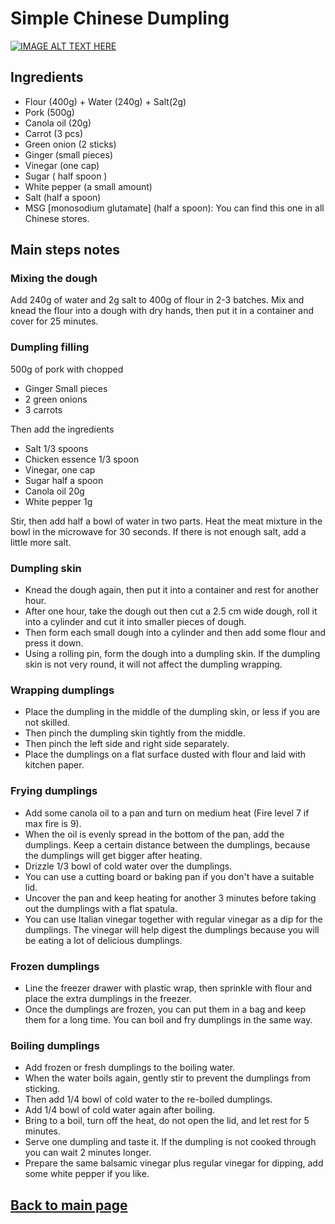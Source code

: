 # Simple Chinese Dumpling 
[![IMAGE ALT TEXT HERE](https://img.youtube.com/vi/Nrdm72T-Fw8/0.jpg)](https://www.youtube.com/watch?v=Nrdm72T-Fw8)

## Ingredients
- Flour (400g) + Water (240g) + Salt(2g)
- Pork (500g)
- Canola oil (20g)
- Carrot (3 pcs)
- Green onion (2 sticks)
- Ginger (small pieces)
- Vinegar (one cap)
- Sugar ( half spoon )
- White pepper (a small amount)
- Salt (half a spoon)
- MSG [monosodium glutamate] (half a spoon): You can find this one in all Chinese stores. 

## Main steps notes
### Mixing the dough
Add 240g of water and 2g salt to 400g of flour in 2-3 batches. Mix and knead the flour into a dough with dry hands, then put it in a container and cover for 25 minutes.

### Dumpling filling
500g of pork with chopped
- Ginger Small pieces
- 2 green onions
- 3 carrots

Then add the ingredients
- Salt 1/3 spoons
- Chicken essence 1/3 spoon
- Vinegar, one cap
- Sugar half a spoon
- Canola oil 20g
- White pepper 1g

Stir, then add half a bowl of water in two parts. Heat the meat mixture in the bowl in the microwave for 30 seconds. If there is not enough salt, add a little more salt.

### Dumpling skin
- Knead the dough again, then put it into a container and rest for another hour.
- After one hour, take the dough out then cut a 2.5 cm wide dough, roll it into a cylinder and cut it into smaller pieces of dough. 
- Then form each small dough into a cylinder and then add some flour and press it down. 
- Using a rolling pin, form the dough into a dumpling skin. If the dumpling skin is not very round, it will not affect the dumpling wrapping.

### Wrapping dumplings
- Place the dumpling in the middle of the dumpling skin, or less if you are not skilled.
- Then pinch the dumpling skin tightly from the middle.
- Then pinch the left side and right side separately.
- Place the dumplings on a flat surface dusted with flour and laid with kitchen paper.

### Frying dumplings
- Add some canola oil to a pan and turn on medium heat (Fire level 7 if max fire is 9).
- When the oil is evenly spread in the bottom of the pan, add the dumplings. Keep a certain distance between the dumplings, because the dumplings will get bigger after heating.
- Drizzle 1/3 bowl of cold water over the dumplings.
- You can use a cutting board or baking pan if you don't have a suitable lid.
- Uncover the pan and keep heating for another 3 minutes before taking out the dumplings with a flat spatula.
- You can use Italian vinegar together with regular vinegar as a dip for the dumplings. The vinegar will help digest the dumplings because you will be eating a lot of delicious dumplings.

### Frozen dumplings
- Line the freezer drawer with plastic wrap, then sprinkle with flour and place the extra dumplings in the freezer. 
- Once the dumplings are frozen, you can put them in a bag and keep them for a long time. You can boil and fry dumplings in the same way.

### Boiling dumplings
- Add frozen or fresh dumplings to the boiling water.
- When the water boils again, gently stir to prevent the dumplings from sticking.
- Then add 1/4 bowl of cold water to the re-boiled dumplings.
- Add 1/4 bowl of cold water again after boiling.
- Bring to a boil, turn off the heat, do not open the lid, and let rest for 5 minutes.
- Serve one dumpling and taste it. If the dumpling is not cooked through you can wait 2 minutes longer.
- Prepare the same balsamic vinegar plus regular vinegar for dipping, add some white pepper if you like.

## [Back to main page](https://github.com/lingwsh/youtube)